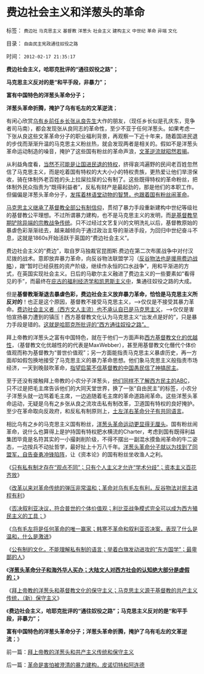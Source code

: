 # 费边社会主义和洋葱头的革命

标签： `费边社` `马克思主义` `基督教` `洋葱头` `社会主义` `建构主义` `中世纪` `革命` `异端` `文化` 

目录： `自由民主宪政通往奴役之路`

时间： `2012-02-17 21:35:17`

**费边社会主义，哈耶克批评的“通往奴役之路”；**

**马克思主义反对的是“和平手段，非暴力”；**

**富有中国特色的洋葱头革命分子；**

**洋葱头革命折腾，掩护了乌有毛左的文革逆流**；

有闲心欣赏[乌有乡前任乡长张从良先生](http://darthvad.blog.163.com/blog/static/53399470201082143559587/)大作的朋友，（现任乡长似是孔庆东，竞争者司马南），都会发现张从良同志的革命性，至少不亚于任何洋葱头。如果考虑一下张从良这些文革革命分子的职业福利背景，再观察一下近十年来，随着国进民退的步伐而渐渐升温的马克思主义粉丝热，就会发现两者是相关的。假如不是洋葱头革命运动制造的噪音，掩护了这些国有粉丝的革命声浪，[文革逆流就昭然若揭](http://darthvad.blog.sohu.com/132102586.html)。

从利益角度看，[当然不可能是让国进民退的特权](../../../2012/2/4/革命的最终目标为什么总是侵犯私有财产？.md)，挤得哀鸿遍野的民间老百姓忽然信了马克思主义，而是吃着国有特权的大大小小的特权贵族，更热爱让他们旱涝保收，骑在体制外老百姓的头上拉屎拉尿的公有制了。这些既得特权的革命粉丝，把体制外民众指责为“既得利益者”，反私有财产是最起劲的，那是他们的本职工作。但偏偏是洋葱头革命分子，[发挥着林语堂动物的智慧，也跟着国有粉丝闹革命](../../../2012/2/11/民粹冲击波！唯恐天下不乱的革命素质.md)。

[马克思主义继承了基督教全部公有制信仰](../../../2012/2/15/万恶之源皆为善；侵犯人权的人道主义.md)，贯彻了暴力手段重新建构中世纪等级社的基督教公平理想。不过所谓暴力建构，也不是马克思主义的发明，而[是基督教早期铲除异端的宗教战争传统](../../../2010/11/19/基督教罗马“统一思想”空前残酷，越来越残酷.md)。只不过经过文艺复兴的文明洗礼以后，基督教原始的暴虐色彩渐渐祛去，越来越倾向于通过政治主导的渐进手段，为回归中世纪奋斗不息，这就是1860s开始活跃于英国的“费边社会主义”。

费边社会主义的“费边”，取自罗马独裁官昆图斯.费边在第二次布匿战争中对付汉尼拨的战术。意即放弃暴力革命，向反谷物法联盟学习（[反谷物法也是援用费边战略](../../../2011/12/14/实体经济学逻辑下的历史素描，向“反谷物法运动”学习.md)），跟“暂时已经获胜的资产阶级，继续作永恒的口水战争”，用和平渐进的方式，在英国实现社会主义。日后的马歇尔主义融进了费边主义的一些要素如“看得见的手”，而最终在[庇古的福利经济学和凯恩斯主义中](../../../2011/12/8/凯恩斯主义是道德经济学.md)，集通往奴役之路的大成。

但是**基督教渐渐退去暴虐色彩，费边社会主义放弃暴力革命，恰恰是马克思主义所反对的**！也正是这个原因，基督教不接受马克思主义，——>仅仅是不接受其暴力革命。[费边社会主义者（西方文人主流）也不承认自已是马克思主义](../../../2011/12/20/英美对工会现象严重倾斜，大资本家对工会现象心连心.md)，——>仅仅是害怕宣扬暴力遭到的镇压！西方基督教文化认为马克思主义“出发点是好的”，只是暴力手段是错的。[这就是哈耶克所批评的“西方通往奴役之路”。](../../../2012/1/14/charter型特权经济，通往奴役之路的全景图.md)

拜上帝教的洋葱头之富有中国特色，就在于他们一方面声称[西方基督教文化的优越性](../../../2011/10/31/基督教和马克思推崇的中世纪“没有剥削”.md)，（基督教文化优越性的的代表是MaxWebber），甚至用基督教文化僭代个体价值观而称为基督教为“普世价值观”；另一方面能指责马克思主义暴虐历史，再一方面却如假包换地接受了马克思主义的暴力革命思想。他们象马克思主义般指责市场经济，一天到晚鼓吹革命，[指望启蒙不信基督教的中国愚民信了神搞民主](../../../2009/6/14/西教信仰人士不应以传教为目的参与中国政治生活.md)。

至于还没有接触拜上帝教的小农分子洋葱头，[他们同样不了解西方民主的ABC](../../../2009/6/10/抢夺道德制高点是危险的政治游戏.md)，只不过是把毛主席告诉他们的大同天堂世界，换了一张“自由民主”的标签，小农分子洋葱头就一边骂着毛主席，一边追随着毛主席的革命道路闹革命。这些洋葱头革命运动，无疑是乌有之乡张从良之流攻击私有制改革，卫道国有特权的良好掩护。至少在革命取向反政府，和反私有制原则上，[土左洋右革命分子有共同语言](../../../2012/2/9/土左和洋右的五四精神和民粹冲击波的革命.md)。

相比乌有之乡的马克思主义国有粉丝，[洋葱头革命运动更显得无厘头](../../../2012/2/9/“无厘头主义”的革命信仰和真实的颠覆逻辑.md)。国有粉丝闹革命，说什么也算得上是护持国有特权肥水横流的Charter，考虑到国有既得利益集团毕竟是名符其实的一小撮剥削阶级，不得不摆出一副混水摸鱼闹革命的牛二姿态，一边按兵不动扯哲学，最好扯上十万八千年。[洋葱头革命分子就以为找到了同盟军，自告奋勇冲锋陷阵](../../../2010/10/21/民主斗士的民主素质太差了.md)，让《资本论》的国有粉丝坐收渔人之利。

《[只有私有制才存在“观点不同”；只有个人主义才允许“学术分歧”；资本主义百花齐放](../../../2012/2/14/您有资格“观点不同”“学术分歧”吗？.md)》

《[改革以来对革命传统的弹压非常温和；革命对乌有毛左有利，反谷物法对民主进程有利](../../../2012/2/16/中国否决叙利亚决议，符合普世的个体价值观.md)》

《[否决叙利亚决议，符合普世的个体价值观；利比亚战争模式完全可以成为西方殖民主义的工具；](../../../2012/2/16/中国否决叙利亚决议，符合普世的个体价值观.md)》

《[乌有毛左将是任何革命的唯一赢家；韩寒不革命和叙利亚否决案，表现了什么是温和，什么是激进](../../../2012/2/16/韩寒不革命和叙利亚案，表现了什么是温和什么是激进？.md)》

《[公有制的文化，不能理解私有制的语言；举着白旗发动进攻的“东方国学”；最卑鄙的人](../../../2012/2/16/举着白旗发动进攻的“国学”.md)》

《[**洋葱头革命分子和海外华人买办；大陆文人对西方社会的认知绝大部分是虚假的；**](../../../2012/2/16/洋葱头革命分子和海外华人的买办.md)》

《[拜上帝教的洋葱头和基督教文化的保守主义；马克思主义源于基督教的共产主义传统，（新）保守主义](../../../2012/2/17/拜上帝教的洋葱头和共产主义传统和保守主义.md)》

《**费边社会主义，哈耶克批评的“通往奴役之路”；马克思主义反对的是“和平手段，非暴力”；**

**富有中国特色的洋葱头革命分子；洋葱头革命折腾，掩护了乌有毛左的文革逆流**；》



前一篇：[拜上帝教的洋葱头和共产主义传统和保守主义](../../../2012/2/17/拜上帝教的洋葱头和共产主义传统和保守主义.md)

后一篇：[革命是害怕被澄清的暴力建构，皮诺切特和阿连德](../../../2012/2/17/革命是害怕被澄清的暴力建构，皮诺切特和阿连德.md)